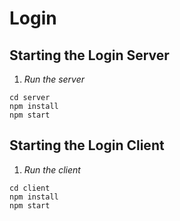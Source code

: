 # Login

## Starting the Login Server
1. *Run the server*
```
cd server
npm install
npm start
```
## Starting the Login Client
 1. *Run the client*
 ```
 cd client
 npm install
 npm start
 ```